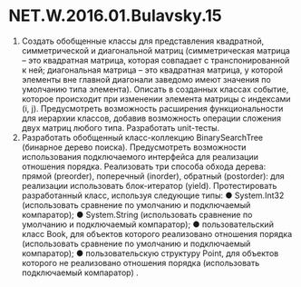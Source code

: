 # NET.W.2016.01.Bulavsky.15
1. Создать обобщенные классы для представления квадратной, симметрической и
диагональной матриц (симметрическая матрица – это квадратная матрица,
которая совпадает с транспонированной к ней; диагональная матрица – это
квадратная матрица, у которой элементы вне главной диагонали заведомо
имеют значения по умолчанию типа элемента). Описать в созданных классах
событие, которое происходит при изменении элемента матрицы с индексами (i,
j). Предусмотреть возможность расширения функциональности для иерархии
классов, добавив возможность операции сложения двух матриц любого типа.
Разработать unit-тесты.
2. Разработать обобщенный класс-коллекцию BinarySearchTree (бинарное дерево
поиска). Предусмотреть возможности использования подключаемого
интерфейса для реализации отношения порядка. Реализовать три способа
обхода дерева: прямой (preorder), поперечный (inorder), обратный (postorder):
для реализации использовать блок-итератор (yield). Протестировать
разработанный класс, используя следующие типы:
● System.Int32 (использовать сравнение по умолчанию и подключаемый
компаратор);
● System.String (использовать сравнение по умолчанию и подключаемый
компаратор);
● пользовательский класс Book, для объектов которого реализовано
отношения порядка (использовать сравнение по умолчанию и подключаемый
компаратор);
● пользовательскую структуру Point, для объектов которого не реализовано
отношения порядка (использовать подключаемый компаратор) .

